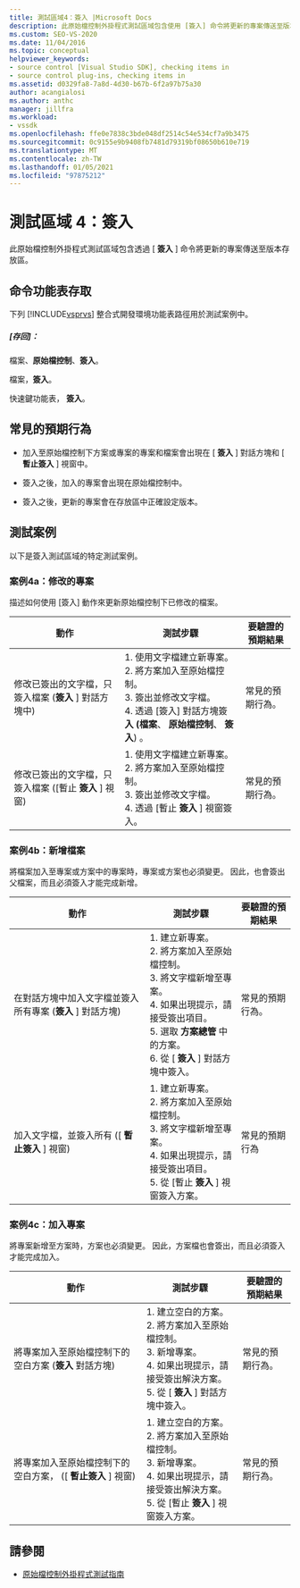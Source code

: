 ```yaml
---
title: 測試區域4：簽入 |Microsoft Docs
description: 此原始檔控制外掛程式測試區域包含使用 [簽入] 命令將更新的專案傳送至版本存放區。
ms.custom: SEO-VS-2020
ms.date: 11/04/2016
ms.topic: conceptual
helpviewer_keywords:
- source control [Visual Studio SDK], checking items in
- source control plug-ins, checking items in
ms.assetid: d0329fa8-7a8d-4d30-b67b-6f2a97b75a30
author: acangialosi
ms.author: anthc
manager: jillfra
ms.workload:
- vssdk
ms.openlocfilehash: ffe0e7838c3bde048df2514c54e534cf7a9b3475
ms.sourcegitcommit: 0c9155e9b9408fb7481d79319bf08650b610e719
ms.translationtype: MT
ms.contentlocale: zh-TW
ms.lasthandoff: 01/05/2021
ms.locfileid: "97875212"
---
```

# <a name="test-area-4-check-in"></a>測試區域 4：簽入
此原始檔控制外掛程式測試區域包含透過 [ **簽入** ] 命令將更新的專案傳送至版本存放區。

## <a name="command-menu-access"></a>命令功能表存取
 下列 [!INCLUDE[vsprvs](../../code-quality/includes/vsprvs_md.md)] 整合式開發環境功能表路徑用於測試案例中。

##### <a name="check-in"></a>[存回]：
 檔案、**原始檔控制**、**簽入**。

 檔案，**簽入**。

 快速鍵功能表， **簽入**。

## <a name="common-expected-behavior"></a>常見的預期行為

- 加入至原始檔控制下方案或專案的專案和檔案會出現在 [ **簽入** ] 對話方塊和 [ **暫止簽入** ] 視窗中。

- 簽入之後，加入的專案會出現在原始檔控制中。

- 簽入之後，更新的專案會在存放區中正確設定版本。

## <a name="test-cases"></a>測試案例
 以下是簽入測試區域的特定測試案例。

### <a name="case-4a-modified-items"></a>案例4a：修改的專案
 描述如何使用 [簽入] 動作來更新原始檔控制下已修改的檔案。

|動作|測試步驟|要驗證的預期結果|
|------------|----------------|--------------------------------|
|修改已簽出的文字檔，只簽入檔案 (**簽入** ] 對話方塊中) |1. 使用文字檔建立新專案。<br />2. 將方案加入至原始檔控制。<br />3. 簽出並修改文字檔。<br />4. 透過 [簽入] 對話方塊簽 **入 (檔案**、 **原始檔控制**、 **簽入**) 。|常見的預期行為。|
|修改已簽出的文字檔，只簽入檔案 ([暫止 **簽入** ] 視窗) |1. 使用文字檔建立新專案。<br />2. 將方案加入至原始檔控制。<br />3. 簽出並修改文字檔。<br />4. 透過 [暫止 **簽入** ] 視窗簽入。|常見的預期行為。|

### <a name="case-4b-adding-files"></a>案例4b：新增檔案
 將檔案加入至專案或方案中的專案時，專案或方案也必須變更。 因此，也會簽出父檔案，而且必須簽入才能完成新增。

|動作|測試步驟|要驗證的預期結果|
|------------|----------------|--------------------------------|
|在對話方塊中加入文字檔並簽入所有專案 (**簽入** ] 對話方塊) |1. 建立新專案。<br />2. 將方案加入至原始檔控制。<br />3. 將文字檔新增至專案。<br />4. 如果出現提示，請接受簽出項目。<br />5. 選取 **方案總管** 中的方案。<br />6. 從 [ **簽入** ] 對話方塊中簽入。|常見的預期行為。|
|加入文字檔，並簽入所有 ([ **暫止簽入** ] 視窗) |1. 建立新專案。<br />2. 將方案加入至原始檔控制。<br />3. 將文字檔新增至專案。<br />4. 如果出現提示，請接受簽出項目。<br />5. 從 [暫止 **簽入** ] 視窗簽入方案。|常見的預期行為|

### <a name="case-4c-adding-projects"></a>案例4c：加入專案
 將專案新增至方案時，方案也必須變更。 因此，方案檔也會簽出，而且必須簽入才能完成加入。

|動作|測試步驟|要驗證的預期結果|
|------------|----------------|--------------------------------|
|將專案加入至原始檔控制下的空白方案 (**簽入** 對話方塊) |1. 建立空白的方案。<br />2. 將方案加入至原始檔控制。<br />3. 新增專案。<br />4. 如果出現提示，請接受簽出解決方案。<br />5. 從 [ **簽入** ] 對話方塊中簽入。|常見的預期行為。|
|將專案加入至原始檔控制下的空白方案， ([ **暫止簽入** ] 視窗) |1. 建立空白的方案。<br />2. 將方案加入至原始檔控制。<br />3. 新增專案。<br />4. 如果出現提示，請接受簽出解決方案。<br />5. 從 [暫止 **簽入** ] 視窗簽入方案。|常見的預期行為。|

## <a name="see-also"></a>請參閱
- [原始檔控制外掛程式測試指南](../../extensibility/internals/test-guide-for-source-control-plug-ins.md)
